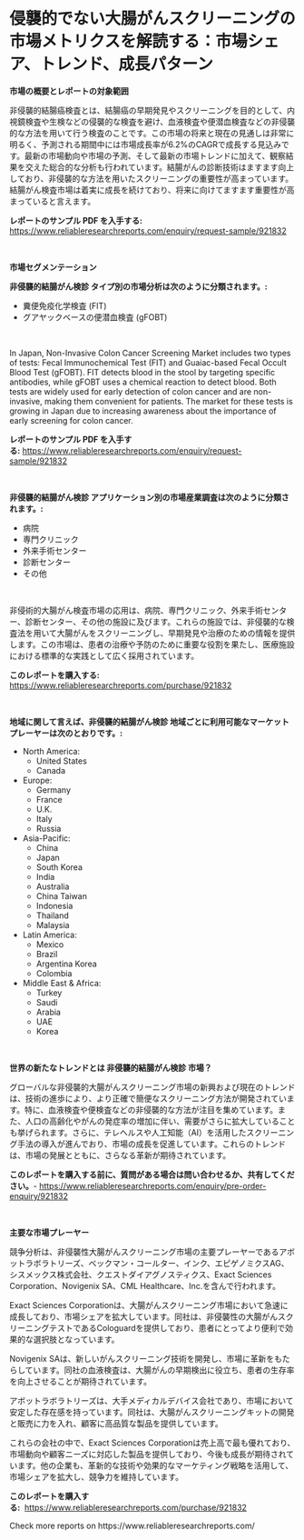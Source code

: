 <p><h1>侵襲的でない大腸がんスクリーニングの市場メトリクスを解読する：市場シェア、トレンド、成長パターン</h1></p><p><strong>市場の概要とレポートの対象範囲</strong></p>
<p><p>非侵襲的結腸癌検査とは、結腸癌の早期発見やスクリーニングを目的として、内視鏡検査や生検などの侵襲的な検査を避け、血液検査や便潜血検査などの非侵襲的な方法を用いて行う検査のことです。この市場の将来と現在の見通しは非常に明るく、予測される期間中には市場成長率が6.2%のCAGRで成長する見込みです。最新の市場動向や市場の予測、そして最新の市場トレンドに加えて、観察結果を交えた総合的な分析も行われています。結腸がんの診断技術はますます向上しており、非侵襲的な方法を用いたスクリーニングの重要性が高まっています。結腸がん検査市場は着実に成長を続けており、将来に向けてますます重要性が高まっていると言えます。</p></p>
<p><strong>レポートのサンプル PDF を入手する:</strong> <a href="https://www.reliableresearchreports.com/enquiry/request-sample/921832">https://www.reliableresearchreports.com/enquiry/request-sample/921832</a></p>
<p>&nbsp;</p>
<p><strong>市場セグメンテーション</strong></p>
<p><strong>非侵襲的結腸がん検診 タイプ別の市場分析は次のように分類されます。:</strong></p>
<p><ul><li>糞便免疫化学検査 (FIT)</li><li>グアヤックベースの便潜血検査 (gFOBT)</li></ul></p>
<p>&nbsp;</p>
<p><p>In Japan, Non-Invasive Colon Cancer Screening Market includes two types of tests: Fecal Immunochemical Test (FIT) and Guaiac-based Fecal Occult Blood Test (gFOBT). FIT detects blood in the stool by targeting specific antibodies, while gFOBT uses a chemical reaction to detect blood. Both tests are widely used for early detection of colon cancer and are non-invasive, making them convenient for patients. The market for these tests is growing in Japan due to increasing awareness about the importance of early screening for colon cancer.</p></p>
<p><strong>レポートのサンプル PDF を入手する:</strong>&nbsp;<a href="https://www.reliableresearchreports.com/enquiry/request-sample/921832">https://www.reliableresearchreports.com/enquiry/request-sample/921832</a></p>
<p>&nbsp;</p>
<p><strong> 非侵襲的結腸がん検診 アプリケーション別の市場産業調査は次のように分類されます。:</strong></p>
<p><ul><li>病院</li><li>専門クリニック</li><li>外来手術センター</li><li>診断センター</li><li>その他</li></ul></p>
<p>&nbsp;</p>
<p><p>非侵術的大腸がん検査市場の応用は、病院、専門クリニック、外来手術センター、診断センター、その他の施設に及びます。これらの施設では、非侵襲的な検査法を用いて大腸がんをスクリーニングし、早期発見や治療のための情報を提供します。この市場は、患者の治療や予防のために重要な役割を果たし、医療施設における標準的な実践として広く採用されています。</p></p>
<p><strong>このレポートを購入する:</strong>&nbsp; <a href="https://www.reliableresearchreports.com/purchase/921832">https://www.reliableresearchreports.com/purchase/921832</a></p>
<p>&nbsp;</p>
<p><strong>地域に関して言えば、非侵襲的結腸がん検診 地域ごとに利用可能なマーケットプレーヤーは次のとおりです。:</strong></p>
<p><ul>
    <li>
        North America:
        <ul>
            <li>United States</li>
            <li>Canada</li>
        </ul>
    </li>
    <li>
        Europe:
        <ul>
            <li>Germany</li>
            <li>France</li>
            <li>U.K.</li>
            <li>Italy</li>
            <li>Russia</li>
        </ul>
    </li>
    <li>
        Asia-Pacific:
        <ul>
            <li>China</li>
            <li>Japan</li>
            <li>South Korea</li>
            <li>India</li>
            <li>Australia</li>
            <li>China Taiwan</li>
            <li>Indonesia</li>
            <li>Thailand</li>
            <li>Malaysia</li>
        </ul>
    </li>
    <li>
        Latin America:
        <ul>
            <li>Mexico</li>
            <li>Brazil</li>
            <li>Argentina Korea</li>
            <li>Colombia</li>
        </ul>
    </li>
    <li>
        Middle East & Africa:
        <ul>
            <li>Turkey</li>
            <li>Saudi</li>
            <li>Arabia</li>
            <li>UAE</li>
            <li>Korea</li>
        </ul>
    </li>
    </ul></p>
<p>&nbsp;</p>
<p><strong>世界の新たなトレンドとは 非侵襲的結腸がん検診 市場？</strong></p>
<p><p>グローバルな非侵襲的大腸がんスクリーニング市場の新興および現在のトレンドは、技術の進歩により、より正確で簡便なスクリーニング方法が開発されています。特に、血液検査や便検査などの非侵襲的な方法が注目を集めています。また、人口の高齢化やがんの発症率の増加に伴い、需要がさらに拡大していることも挙げられます。さらに、テレヘルスや人工知能（AI）を活用したスクリーニング手法の導入が進んでおり、市場の成長を促進しています。これらのトレンドは、市場の発展とともに、さらなる革新が期待されています。</p></p>
<p><strong>このレポートを購入する前に、質問がある場合は問い合わせるか、共有してください。</strong>- <a href="https://www.reliableresearchreports.com/enquiry/pre-order-enquiry/921832">https://www.reliableresearchreports.com/enquiry/pre-order-enquiry/921832</a></p>
<p>&nbsp;</p>
<p><strong>主要な市場プレーヤー</strong></p>
<p><p>競争分析は、非侵襲性大腸がんスクリーニング市場の主要プレーヤーであるアボットラボラトリーズ、ベックマン・コールター、インク、エピゲノミクスAG、シスメックス株式会社、クエストダイアグノスティクス、Exact Sciences Corporation、Novigenix SA、CML Healthcare、Inc.を含んで行われます。</p><p>Exact Sciences Corporationは、大腸がんスクリーニング市場において急速に成長しており、市場シェアを拡大しています。同社は、非侵襲性の大腸がんスクリーニングテストであるCologuardを提供しており、患者にとってより便利で効果的な選択肢となっています。</p><p>Novigenix SAは、新しいがんスクリーニング技術を開発し、市場に革新をもたらしています。同社の血液検査は、大腸がんの早期検出に役立ち、患者の生存率を向上させることが期待されています。</p><p>アボットラボラトリーズは、大手メディカルデバイス会社であり、市場において安定した存在感を持っています。同社は、大腸がんスクリーニングキットの開発と販売に力を入れ、顧客に高品質な製品を提供しています。</p><p>これらの会社の中で、Exact Sciences Corporationは売上高で最も優れており、市場動向や顧客ニーズに対応した製品を提供しており、今後も成長が期待されています。他の企業も、革新的な技術や効果的なマーケティング戦略を活用して、市場シェアを拡大し、競争力を維持しています。</p></p>
<p><strong>このレポートを購入する:</strong>&nbsp;&nbsp;<a href="https://www.reliableresearchreports.com/purchase/921832">https://www.reliableresearchreports.com/purchase/921832</a></p>
<p>Check more reports on https://www.reliableresearchreports.com/</p>